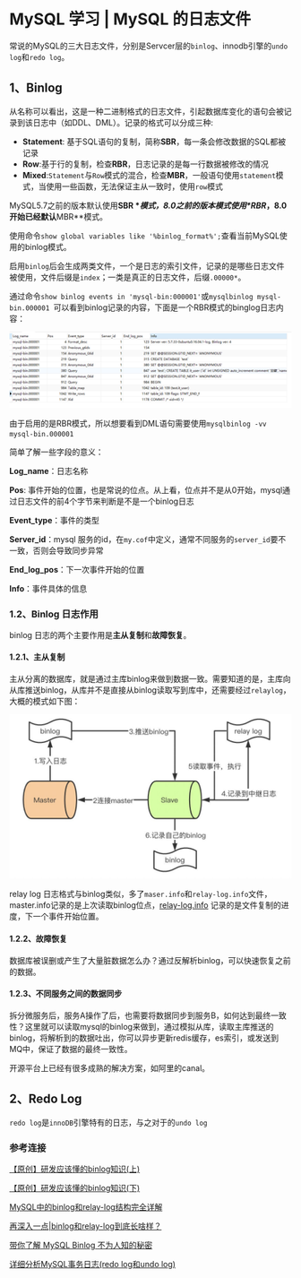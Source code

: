 # MySQL 学习 | MySQL 的日志文件

常说的MySQL的三大日志文件，分别是Servcer层的`binlog`、innodb引擎的`undo log`和`redo log`。

## 1、Binlog

从名称可以看出，这是一种二进制格式的日志文件，引起数据库变化的语句会被记录到该日志中（如DDL、DML）。记录的格式可以分成三种:

- **Statement**: 基于SQL语句的复制，简称**SBR**，每一条会修改数据的SQL都被记录
- **Row**:基于行的复制，检查**RBR**，日志记录的是每一行数据被修改的情况
- **Mixed**:`Statement`与`Row`模式的混合，检查**MBR**，一般语句使用`statement`模式，当使用一些函数，无法保证主从一致时，使用`row`模式

MySQL5.7之前的版本默认使用**SBR \**模式，8.0之前的版本模式使用\**RBR**，8.0开始已经默认**MBR**模式。

使用命令`show global variables like '%binlog_format%';`查看当前MySQL使用的binlog模式。

启用`binlog`后会生成两类文件，一个是日志的索引文件，记录的是哪些日志文件被使用，文件后缀是`index`；一类是真正的日志文件，后缀`.00000*`。

通过命令`show binlog events in 'mysql-bin:000001'`或`mysqlbinlog mysql-bin.000001 `可以看到binlog记录的内容，下面是一个RBR模式的binglog日志内容：

![binlog](./src/image/1.png)

由于启用的是RBR模式，所以想要看到DML语句需要使用`mysqlbinlog -vv mysql-bin.000001`

简单了解一些字段的意义：

**Log_name**：日志名称

**Pos**: 事件开始的位置，也是常说的位点。从上看，位点并不是从0开始，mysql通过日志文件的前4个字节来判断是不是一个binlog日志

**Event_type**：事件的类型

**Server_id**：mysql 服务的id，在`my.cof`中定义，通常不同服务的`server_id`要不一致，否则会导致同步异常

**End_log_pos**：下一次事件开始的位置

**Info**：事件具体的信息

### 1.2、Binlog 日志作用

binlog 日志的两个主要作用是**主从复制**和**故障恢复**。

#### **1.2.1、主从复制**

主从分离的数据库，就是通过主库binlog来做到数据一致。需要知道的是，主库向从库推送binlog，从库并不是直接从binlog读取写到库中，还需要经过`relaylog`，大概的模式如下图：

![图片来自网络](./src/image/主从复制.png)

relay log 日志格式与binlog类似，多了`maser.info`和`relay-log.info`文件，master.info记录的是上次读取binlog位点，[relay-log.info](http://relay-log.info) 记录的是文件复制的进度，下一个事件开始位置。

#### **1.2.2、故障恢复**

数据库被误删或产生了大量脏数据怎么办？通过反解析binlog，可以快速恢复之前的数据。

#### **1.2.3、不同服务之间的数据同步**

拆分微服务后，服务A操作了后，也需要将数据同步到服务B，如何达到最终一致性？这里就可以读取mysql的binlog来做到，通过模拟从库，读取主库推送的binlog，将解析到的数据吐出，你可以异步更新redis缓存，es索引，或发送到MQ中，保证了数据的最终一致性。

开源平台上已经有很多成熟的解决方案，如阿里的canal。

## 2、Redo Log

`redo log`是`innoDB`引擎特有的日志，与之对于的`undo log`



### 参考连接

[【原创】研发应该懂的binlog知识(上) ](https://www.cnblogs.com/rjzheng/p/9721765.html)

[【原创】研发应该懂的binlog知识(下) ](https://www.cnblogs.com/rjzheng/p/9745551.html)

[MySQL中的binlog和relay-log结构完全详解](https://blog.csdn.net/qwe123147369/article/details/108670385)

[再深入一点|binlog和relay-log到底长啥样？ ](https://www.cnblogs.com/ilovejaney/p/13649345.html)

[带你了解 MySQL Binlog 不为人知的秘密](https://www.cnblogs.com/rickiyang/p/13841811.html)

[详细分析MySQL事务日志(redo log和undo log) ](https://www.cnblogs.com/f-ck-need-u/p/9010872.html)